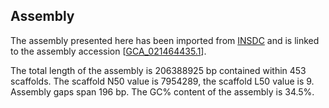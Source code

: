 **Assembly**
--------

The assembly presented here has been imported from [INSDC](http://www.insdc.org) and is linked to the assembly accession [[GCA\_021464435.1](http://www.ebi.ac.uk/ena/data/view/GCA_021464435.1)].

The total length of the assembly is 206388925 bp contained within 453 scaffolds.
The scaffold N50 value is 7954289, the scaffold L50 value is 9.
Assembly gaps span 196 bp. The GC% content of the assembly is 34.5%.
